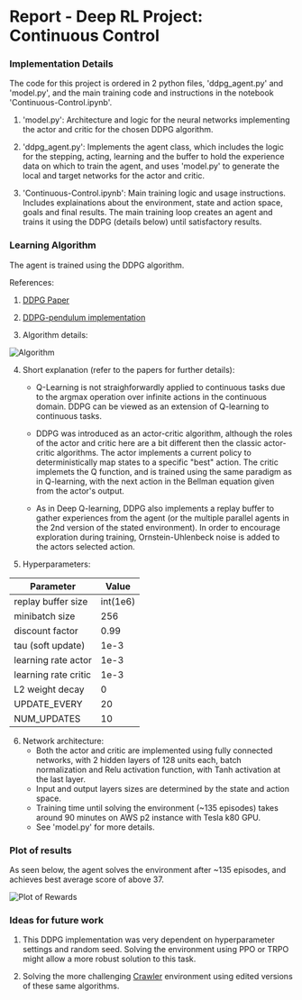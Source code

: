 [//]: # (Image References)

[image1]: add_image "Algorithm"
[image2]: add_plot_rewards "Plot of Rewards"

# Report - Deep RL Project: Continuous Control

### Implementation Details

The code for this project is ordered in 2 python files, 'ddpg_agent.py' and 'model.py', and the main training code and instructions in the notebook 'Continuous-Control.ipynb'. 

1. 'model.py': Architecture and logic for the neural networks implementing the actor and critic for the chosen DDPG algorithm.

2. 'ddpg_agent.py': Implements the agent class, which includes the logic for the stepping, acting, learning and the buffer to hold the experience data on which to train the agent, and uses 'model.py' to generate the local and target networks for the actor and critic.

3. 'Continuous-Control.ipynb': Main training logic and usage instructions. Includes explainations about the environment, state and action space, goals and final results. The main training loop creates an agent and trains it using the DDPG (details below) until satisfactory results. 

### Learning Algorithm

The agent is trained using the DDPG algorithm.

References:
1. [DDPG Paper](https://arxiv.org/pdf/1509.02971.pdf)

2. [DDPG-pendulum implementation](https://github.com/udacity/deep-reinforcement-learning/tree/master/ddpg-pendulum)

3. Algorithm details: 

![Algorithm][image1]


4. Short explanation (refer to the papers for further details):
    - Q-Learning is not straighforwardly applied to continuous tasks due to the argmax operation over infinite actions in the continuous domain. DDPG can be viewed as an extension of Q-learning to continuous tasks.

    - DDPG was introduced as an actor-critic algorithm, although the roles of the actor and critic here are a bit different then the classic actor-critic algorithms. The actor implements a current policy to deterministically map states to a specific "best" action. The critic implemets the Q function, and is trained using the same paradigm as in Q-learning, with the next action in the Bellman equation given from the actor's output.
    
    - As in Deep Q-learning, DDPG also implements a replay buffer to gather experiences from the agent (or the multiple parallel agents in the 2nd version of the stated environment). In order to encourage exploration during training, Ornstein-Uhlenbeck noise is added to the actors selected action.  
    
6. Hyperparameters:

Parameter | Value
--- | ---
replay buffer size | int(1e6)
minibatch size | 256
discount factor | 0.99  
tau (soft update) | 1e-3
learning rate actor | 1e-3
learning rate critic | 1e-3
L2 weight decay | 0
UPDATE_EVERY | 20
NUM_UPDATES | 10

6. Network architecture:
    - Both the actor and critic are implemented using fully connected networks, with 2 hidden layers of 128 units each, batch normalization and Relu activation function, with Tanh activation at the last layer.
    - Input and output layers sizes are determined by the state and action space.
    - Training time until solving the environment (~135 episodes) takes around 90 minutes on AWS p2 instance with Tesla k80 GPU.
    - See 'model.py' for more details.

### Plot of results

As seen below, the agent solves the environment after ~135 episodes, and achieves best average score of above 37.

![Plot of Rewards][image2]

###  Ideas for future work

1. This DDPG implementation was very dependent on hyperparameter settings and random seed. Solving the environment using PPO or TRPO might allow a more robust solution to this task.

2. Solving the more challenging [Crawler](https://github.com/Unity-Technologies/ml-agents/blob/master/docs/Learning-Environment-Examples.md#crawler) environment using edited versions of these same algorithms. 
